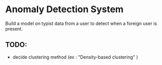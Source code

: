 # Anomaly Detection System
Build a model on typist data from a user to detect when a foreign user is present.

## TODO:
- decide clustering method (ex : "Density-based clustering" )
